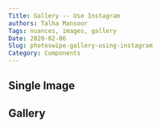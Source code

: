 ```yaml
---
Title: Gallery -- Use Instagram
authors: Talha Mansoor
Tags: nuances, images, gallery
Date: 2020-02-06
Slug: photoswipe-gallery-using-instagram
Category: Components
---
```


## Single Image

<div class="elegant-instagram" data-instagram-id="B7yh4IdItNd"></div>

## Gallery

<div class="elegant-instagram" data-instagram-id="B8L0HaWAq47"></div>
